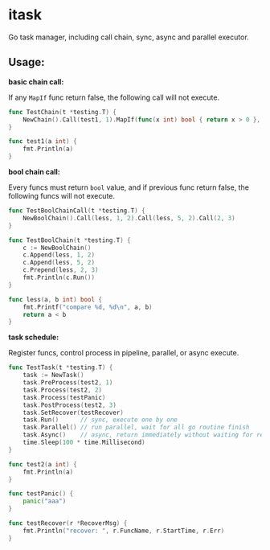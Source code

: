 # itask
Go task manager, including call chain, sync, async and parallel executor.

Usage:
-----------------
**basic chain call:**

If any `MapIf` func return false, the following call will not execute.
```go
func TestChain(t *testing.T) {
	NewChain().Call(test1, 1).MapIf(func(x int) bool { return x > 0 }, -1).Call(test1, 2)
}

func test1(a int) {
	fmt.Println(a)
}
```

**bool chain call:**

Every funcs must return `bool` value, and if previous func return false, the following funcs will not execute.
```go
func TestBoolChainCall(t *testing.T) {
	NewBoolChain().Call(less, 1, 2).Call(less, 5, 2).Call(2, 3)
}

func TestBoolChain(t *testing.T) {
	c := NewBoolChain()
	c.Append(less, 1, 2)
	c.Append(less, 5, 2)
	c.Prepend(less, 2, 3)
	fmt.Println(c.Run())
}

func less(a, b int) bool {
	fmt.Printf("compare %d, %d\n", a, b)
	return a < b
}
```

**task schedule:**

Register funcs, control process in pipeline, parallel, or async execute.
```go
func TestTask(t *testing.T) {
	task := NewTask()
	task.PreProcess(test2, 1)
	task.Process(test2, 2)
	task.Process(testPanic)
	task.PostProcess(test2, 3)
	task.SetRecover(testRecover)
	task.Run()      // sync, execute one by one
	task.Parallel() // run parallel, wait for all go routine finish
	task.Async()    // async, return immediately without waiting for response
	time.Sleep(100 * time.Millisecond)
}

func test2(a int) {
	fmt.Println(a)
}

func testPanic() {
	panic("aaa")
}

func testRecover(r *RecoverMsg) {
	fmt.Println("recover: ", r.FuncName, r.StartTime, r.Err)
}
```
